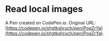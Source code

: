 # Read local images

A Pen created on CodePen.io. Original URL: [https://codepen.io/shgtkshruch/pen/PoqZrYa](https://codepen.io/shgtkshruch/pen/PoqZrYa).


